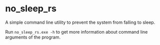# no_sleep_rs

A simple command line utility to prevent the system from falling to sleep.

Run `no_sleep_rs.exe -h` to get more information about command line arguments of the program.

